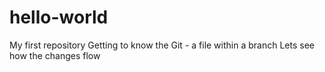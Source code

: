# hello-world
My first repository
Getting to know the Git - a file within a branch
Lets see how the changes flow
